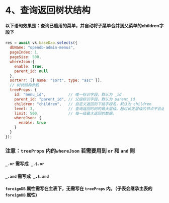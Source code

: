 # 4、查询返回树状结构
 
#### 以下语句效果是：查询已启用的菜单，并自动将子菜单合并到父菜单的children字段下
```js
res = await vk.baseDao.selects({
  dbName: "opendb-admin-menus",
  pageIndex: 1,
  pageSize: 500,
  whereJson:{
    enable: true,
    parent_id: null
  },
  sortArr: [{ name: "sort", type: "asc" }],
  // 树状结构参数
  treeProps: {
    id: "menu_id",          // 唯一标识字段，默认为 _id
    parent_id: "parent_id", // 父级标识字段，默认为 parent_id
    children: "children",   // 自定义返回的下级字段名，默认为 children
    level: 3,               // 查询返回的树的最大层级。超过设定层级的节点不会返回。默认10级，最大15，最小1
    limit: 500,             // 每一级最大返回的数据。
    whereJson: {
      enable: true
    }
  }
});
```
### 注意：`treeProps` 内的`whereJson` 若需要用到 `or` 和 `and` 则
####  `_.or` 需写成` _.$.or`
#### `_.and` 需写成` _.$.and`

#### `foreignDB` 属性需写在主表下，无需写在 `treeProps` 内。（子表会继承主表的 `foreignDB` 属性)



